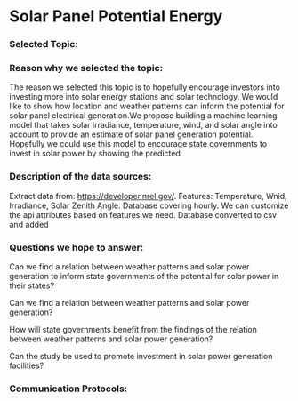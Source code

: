 # Solar Panel Potential Energy

### Selected Topic:

### Reason why we selected the topic:

The reason we selected this topic is to hopefully encourage investors into investing more into solar energy stations and solar technology. We would like to show how location and weather patterns can inform the potential for solar panel electrical generation.We propose building a machine learning model that takes solar irradiance, temperature, wind, and solar angle into account to provide an estimate of solar panel generation potential. Hopefully we could use this model to encourage  state governments to invest in solar power by showing the predicted

### Description of the data sources:
Extract data from: https://developer.nrel.gov/.
Features: Temperature, Wnid, Irradiance, Solar Zenith Angle. Database covering hourly. We can
customize the api attributes based on features we need. Database converted to csv and added 

### Questions we hope to answer:

Can we find a relation between weather patterns and solar power generation to inform state governments of the potential for solar power in their states?

Can we find a relation between weather patterns and solar power generation?

How will state governments benefit from the findings of the relation between weather patterns and solar power generation?

Can the study be used to promote investment in solar power generation facilities? 

### Communication Protocols:
